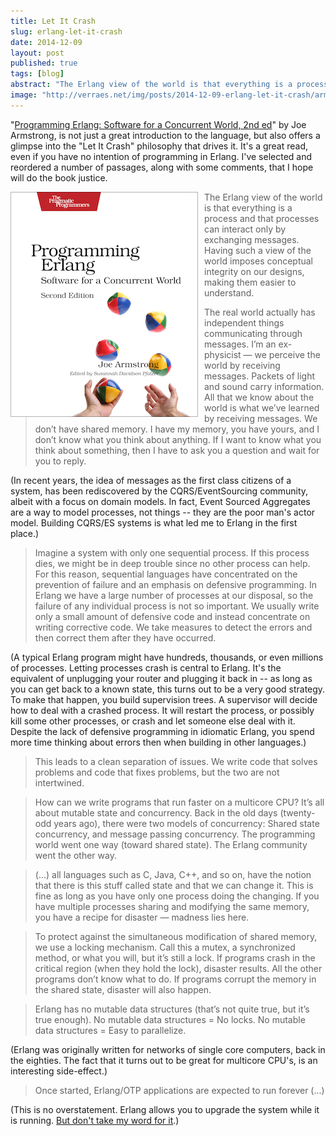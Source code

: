 ```yaml
---
title: Let It Crash
slug: erlang-let-it-crash
date: 2014-12-09
layout: post
published: true
tags: [blog]
abstract: "The Erlang view of the world is that everything is a process and that processes can interact only by exchanging messages."
image: "http://verraes.net/img/posts/2014-12-09-erlang-let-it-crash/armstrong-erlang.jpg"
---
```


"[Programming Erlang: Software for a Concurrent World, 2nd ed](http://www.amazon.com/gp/product/193778553X/ref=as_li_tl?ie=UTF8&camp=1789&creative=390957&creativeASIN=193778553X&linkCode=as2&tag=verraesnet-20&linkId=JM5GZYMS2A36UJTF)" by Joe Armstrong, is not just a great introduction to the language, but also offers a glimpse into the "Let It Crash" philosophy that drives it. It's a great read, even if you have no intention of programming in Erlang. I've selected and reordered a number of passages, along with some comments, that I hope will do the book justice.

<img style="float:left;margin-right: 10px" src="/img/posts/2014-12-09-erlang-let-it-crash/armstrong-erlang-small.jpg" alt="Programming Erlang">


<blockquote>The Erlang view of the world is that everything is a process and that processes can interact only by exchanging messages. Having such a view of the world imposes conceptual integrity on our designs, making them easier to understand.</blockquote>


<blockquote>The real world actually has independent things communicating through messages. I’m an ex-physicist — we perceive the world by receiving messages. Packets of light and sound carry information. All that we know about the world is what we’ve learned by receiving messages. We don’t have shared memory. I have my memory, you have yours, and I don’t know what you think about anything. If I want to know what you think about something, then I have to ask you a question and wait for you to reply.</blockquote>

(In recent years, the idea of messages as the first class citizens of a system, has been rediscovered by the CQRS/EventSourcing community, albeit with a focus on domain models. In fact, Event Sourced Aggregates are a way to model processes, not things -- they are the poor man's actor model. Building CQRS/ES systems is what led me to Erlang in the first place.)

<blockquote>Imagine a system with only one sequential process. If this process dies, we might be in deep trouble since no other process can help. For this reason, sequential languages have concentrated on the prevention of failure and an emphasis on defensive programming. In Erlang we have a large number of processes at our disposal, so the failure of any individual process is not so important. We usually write only a small amount of defensive code and instead concentrate on writing corrective code. We take measures to detect the errors and then correct them after they have occurred.</blockquote>

(A typical Erlang program might have hundreds, thousands, or even millions of processes. Letting processes crash is central to Erlang. It's the equivalent of unplugging your router and plugging it back in -- as long as you can get back to a known state, this turns out to be a very good strategy. To make that happen, you build supervision trees. A supervisor will decide how to deal with a crashed process. It will restart the process, or possibly kill some other processes, or crash and let someone else deal with it. Despite the lack of defensive programming in idiomatic Erlang, you spend more time thinking about errors then when building in other languages.) 

<blockquote>This leads to a clean separation of issues. We write code that solves problems and code that fixes problems, but the two are not intertwined.</blockquote>

<blockquote>How can we write programs that run faster on a multicore CPU? It’s all about mutable state and concurrency. Back in the old days (twenty-odd years ago), there were two models of concurrency: Shared state concurrency, and message passing concurrency. The programming world went one way (toward shared state). The Erlang community went the other way.</blockquote>

<blockquote>(...) all languages such as C, Java, C++, and so on, have the notion that there is this stuff called state and that we can change it. This is fine as long as you have only one process doing the changing. If you have multiple processes sharing and modifying the same memory, you have a recipe for disaster — madness lies here.</blockquote>

<blockquote>To protect against the simultaneous modification of shared memory, we use a locking mechanism. Call this a mutex, a synchronized method, or what you will, but it’s still a lock. If programs crash in the critical region (when they hold the lock), disaster results. All the other programs don’t know what to do. If programs corrupt the memory in the shared state, disaster will also happen.</blockquote>

<blockquote>Erlang has no mutable data structures (that’s not quite true, but it’s true enough). No mutable data structures = No locks. No mutable data structures = Easy to parallelize.</blockquote>

(Erlang was originally written for networks of single core computers, back in the eighties. The fact that it turns out to be great for multicore CPU's, is an interesting side-effect.)

<blockquote>Once started, Erlang/OTP applications are expected to run forever (...)</blockquote>

(This is no overstatement. Erlang allows you to upgrade the system while it is running. [But don't take my word for it](https://www.youtube.com/watch?v=96UzSHyp0F8).)


